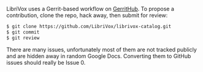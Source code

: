 LibriVox uses a Gerrit-based workflow on
[GerritHub](https://review.gerrithub.io/). To propose a contribution, clone the
repo, hack away, then submit for review:

```bash
$ git clone https://github.com/LibriVox/librivox-catalog.git
$ git commit
$ git review
```

There are many issues, unfortunately most of them are not tracked publicly and
are hidden away in random Google Docs. Converting them to GitHub issues should
really be Issue 0.
